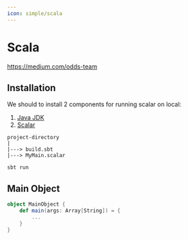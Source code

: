 ```yaml
---
icon: simple/scala
---
```


# Scala

https://medium.com/odds-team

## Installation

We should to install 2 components for running scalar on local:

1) [Java JDK](https://www.oracle.com/java/technologies/downloads/)
2) [Scalar](https://www.scala-lang.org/download/)

```text
project-directory
|
|---> build.sbt
|---> MyMain.scalar
```

```shell
sbt run
```

## Main Object

```scala
object MainObject {
    def main(args: Array[String]) = {
        ...
    }
}
```
